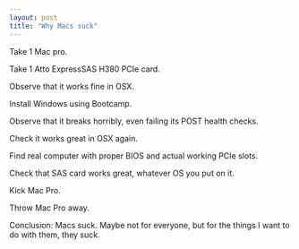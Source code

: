 ```yaml
---
layout: post
title: "Why Macs suck"
---
```

Take 1 Mac pro.

Take 1 Atto ExpressSAS H380 PCIe card.

Observe that it works fine in OSX.

Install Windows using Bootcamp.

Observe that it breaks horribly, even failing its POST health checks.

Check it works great in OSX again.

Find real computer with proper BIOS and actual working PCIe slots.

Check that SAS card works great, whatever OS you put on it.

Kick Mac Pro.

Throw Mac Pro away.

Conclusion: Macs suck. Maybe not for everyone, but for the things I want to do
with them, they suck.

